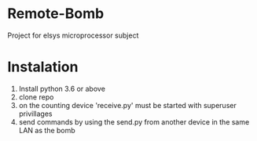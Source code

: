 # Remote-Bomb

Project for elsys microprocessor subject

# Instalation

1. Install python 3.6 or above
2. clone repo
3. on the counting device 'receive.py' must be started with superuser privillages 
4. send commands by using the send.py from another device in the same LAN as the bomb
